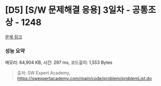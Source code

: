 # [D5] [S/W 문제해결 응용] 3일차 - 공통조상 - 1248 

[문제 링크](https://swexpertacademy.com/main/code/problem/problemDetail.do?contestProbId=AV15PTkqAPYCFAYD) 

### 성능 요약

메모리: 64,904 KB, 시간: 297 ms, 코드길이: 1,553 Bytes



> 출처: SW Expert Academy, https://swexpertacademy.com/main/code/problem/problemList.do